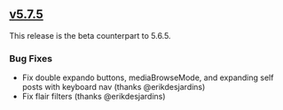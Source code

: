 ## [v5.7.5](https://github.com/honestbleeps/Reddit-Enhancement-Suite/releases/v5.7.5)

This release is the beta counterpart to 5.6.5. 

### Bug Fixes

- Fix double expando buttons, mediaBrowseMode, and expanding self posts with keyboard nav (thanks @erikdesjardins)
- Fix flair filters (thanks @erikdesjardins)
